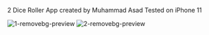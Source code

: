 2 Dice Roller App created by Muhammad Asad
Tested on iPhone 11

![1-removebg-preview](https://user-images.githubusercontent.com/104306074/178010943-ee30a97c-649b-4b78-88eb-9896d04e98ef.png)
![2-removebg-preview](https://user-images.githubusercontent.com/104306074/178011106-45c27b17-1a11-4b2a-824b-55f36d30010d.png)
